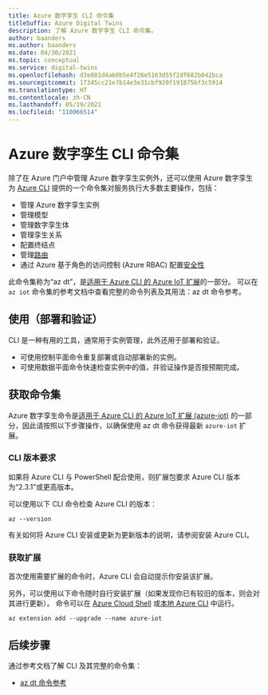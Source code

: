 ```yaml
---
title: Azure 数字孪生 CLI 命令集
titleSuffix: Azure Digital Twins
description: 了解 Azure 数字孪生 CLI 命令集。
author: baanders
ms.author: baanders
ms.date: 04/30/2021
ms.topic: conceptual
ms.service: digital-twins
ms.openlocfilehash: d3e081d4a60b5e4f26e5163d55f2df682b042bca
ms.sourcegitcommit: 17345cc21e7b14e3e31cbf920f191875bf3c5914
ms.translationtype: HT
ms.contentlocale: zh-CN
ms.lasthandoff: 05/19/2021
ms.locfileid: "110066514"
---
```

# <a name="azure-digital-twins-cli-command-set"></a>Azure 数字孪生 CLI 命令集

除了在 Azure 门户中管理 Azure 数字孪生实例外，还可以使用 Azure 数字孪生为 [Azure CLI](/cli/azure/what-is-azure-cli) 提供的一个命令集对服务执行大多数主要操作，包括：
* 管理 Azure 数字孪生实例
* 管理模型
* 管理数字孪生体
* 管理孪生关系
* 配置终结点
* 管理[路由](concepts-route-events.md)
* 通过 Azure 基于角色的访问控制 (Azure RBAC) 配置[安全性](concepts-security.md)

此命令集称为“az dt”，是[适用于 Azure CLI 的 Azure IoT 扩展](https://github.com/Azure/azure-iot-cli-extension)的一部分。 可以在 `az iot` 命令集的参考文档中查看完整的命令列表及其用法：az dt 命令参考。

## <a name="uses-deploy-and-validate"></a>使用（部署和验证）

CLI 是一种有用的工具，通常用于实例管理，此外还用于部署和验证。
* 可使用控制平面命令重复部署或自动部署新的实例。
* 可使用数据平面命令快速检查实例中的值，并验证操作是否按预期完成。

## <a name="get-the-command-set"></a>获取命令集

Azure 数字孪生命令是[适用于 Azure CLI 的 Azure IoT 扩展 (azure-iot)](https://github.com/Azure/azure-iot-cli-extension) 的一部分，因此请按照以下步骤操作，以确保使用 az dt 命令获得最新 `azure-iot` 扩展。

### <a name="cli-version-requirements"></a>CLI 版本要求

如果将 Azure CLI 与 PowerShell 配合使用，则扩展包要求 Azure CLI 版本为“2.3.1”或更高版本。

可以使用以下 CLI 命令检查 Azure CLI 的版本：
```azurecli
az --version
```

有关如何将 Azure CLI 安装或更新为更新版本的说明，请参阅安装 Azure CLI。

### <a name="get-the-extension"></a>获取扩展

首次使用需要扩展的命令时，Azure CLI 会自动提示你安装该扩展。

另外，可以使用以下命令随时自行安装扩展（如果发现你已有较旧的版本，则会对其进行更新）。 命令可以在 [Azure Cloud Shell](../cloud-shell/overview.md) 或[本地 Azure CLI](/cli/azure/install-azure-cli) 中运行。

```azurecli-interactive
az extension add --upgrade --name azure-iot
```

## <a name="next-steps"></a>后续步骤

通过参考文档了解 CLI 及其完整的命令集：
* [az dt 命令参考](/cli/azure/dt?view=azure-cli-latest&preserve-view=true)
